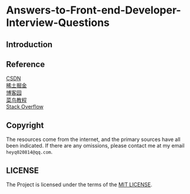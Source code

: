 # Answers-to-Front-end-Developer-Interview-Questions



## Introduction

## Reference

[CSDN](https://blog.csdn.net/)    
[稀土掘金](https://juejin.cn/)  
[博客园](https://www.cnblogs.com/)  
[菜鸟教程](https://www.runoob.com/)  
[Stack Overflow](https://stackoverflow.co/)  

## Copyright

The resources come from the internet, and the primary sources have all been indicated. If there are any omissions, please contact me at my email `heyq020814@qq.com`.

## LICENSE

The Project is licensed under the terms of the [MIT LICENSE](./LICENSE).
